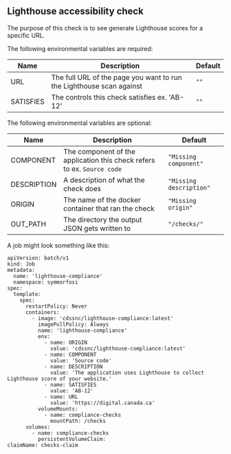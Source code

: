 ## Lighthouse accessibility check

The purpose of this check is to see generate Lighthouse scores for a specific URL.

The following environmental variables are required:

| Name      | Description                                                          | Default |
| --------- | -------------------------------------------------------------------- | ------- |
| URL       | The full URL of the page you want to run the Lighthouse scan against | `""`    |
| SATISFIES | The controls this check satisfies ex. 'AB-12'                        | `""`    |

The following environmental variables are optional:

| Name        | Description                                                             | Default                 |
| ----------- | ----------------------------------------------------------------------- | ----------------------- |
| COMPONENT   | The component of the application this check refers to ex. `Source code` | `"Missing component"`   |
| DESCRIPTION | A description of what the check does                                    | `"Missing description"` |
| ORIGIN      | The name of the docker container that ran the check                     | `"Missing origin"`      |
| OUT_PATH    | The directory the output JSON gets written to                           | `"/checks/"`            |

A job might look something like this:

```
apiVersion: batch/v1
kind: Job
metadata:
  name: 'lighthouse-compliance'
  namespace: symmorfosi
spec:
  template:
    spec:
      restartPolicy: Never
      containers:
        - image: 'cdssnc/lighthouse-compliance:latest'
          imagePullPolicy: Always
          name: 'lighthouse-compliance'
          env:
            - name: ORIGIN
              value: 'cdssnc/lighthouse-compliance:latest'
            - name: COMPONENT
              value: 'Source code'
            - name: DESCRIPTION
              value: 'The application uses Lighthouse to collect Lighthouse score of your website.'
            - name: SATISFIES
              value: 'AB-12'
            - name: URL
              value: 'https://digital.canada.ca'
          volumeMounts:
            - name: compliance-checks
              mountPath: /checks
      volumes:
        - name: compliance-checks
          persistentVolumeClaim:
claimName: checks-claim
```

